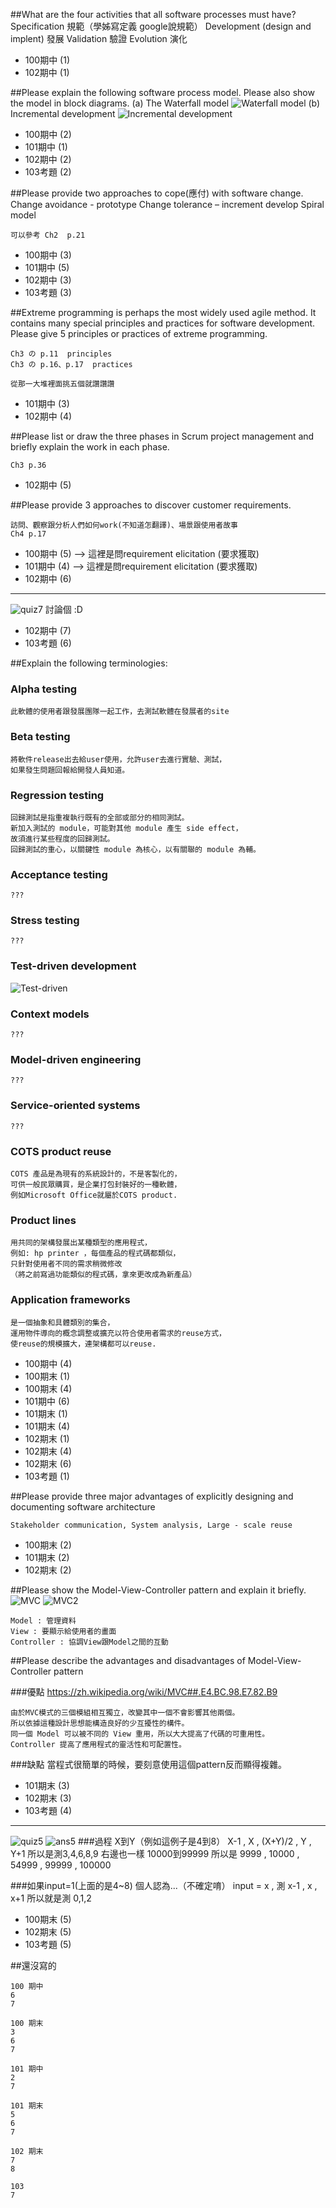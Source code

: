 ##What are the four activities that all software processes must have?
	Specification	規範（學姊寫定義 google說規範）
	Development (design and implent)	發展
	Validation	驗證
	Evolution	演化

* 100期中 (1)
* 102期中 (1)


##Please explain the following software process model. Please also show the model in block diagrams.
(a)	The Waterfall model
![Waterfall model](http://imgur.com/irYmnoe.jpg)
(b) Incremental development
![Incremental development](http://imgur.com/ShUac3H.jpg)

* 100期中 (2)
* 101期中 (1)
* 102期中 (2)
* 103考題 (2)


##Please provide two approaches to cope(應付) with software change.
	Change avoidance - prototype
	Change tolerance – increment develop 
	Spiral model 

	可以參考 Ch2  p.21

* 100期中 (3)
* 101期中 (5)
* 102期中 (3)
* 103考題 (3)


##Extreme programming is perhaps the most widely used agile method. It contains many special principles and practices for software development. Please give 5 principles or practices of extreme programming.

	Ch3 の p.11  principles
	Ch3 の p.16、p.17  practices

	從那一大堆裡面挑五個就讚讚讚


* 101期中 (3)
* 102期中 (4)


##Please list or draw the three phases in Scrum project management and briefly explain the work in each phase.

	Ch3 p.36

* 102期中 (5)


##Please provide 3 approaches to discover customer requirements.

	訪問、觀察跟分析人們如何work(不知道怎翻譯)、場景跟使用者故事
	Ch4 p.17

* 100期中 (5) --> 這裡是問requirement elicitation (要求獲取)
* 101期中 (4) --> 這裡是問requirement elicitation (要求獲取)
* 102期中 (6)

-------------------------

![quiz7](http://imgur.com/12YG6PN.jpg)
	討論個 :D

* 102期中 (7)
* 103考題 (6)


##Explain the following terminologies: 
### Alpha testing
	此軟體的使用者跟發展團隊一起工作，去測試軟體在發展者的site

### Beta testing
	將軟件release出去給user使用，允許user去進行實驗、測試，
	如果發生問題回報給開發人員知道。

### Regression testing
	回歸測試是指重複執行既有的全部或部分的相同測試。
	新加入測試的 module，可能對其他 module 產生 side effect，
	故須進行某些程度的回歸測試。
	回歸測試的重心，以關鍵性 module 為核心，以有關聯的 module 為輔。 

### Acceptance testing
	???

### Stress testing
	???

### Test-driven development
![Test-driven](http://imgur.com/k9GYOoM.jpg)

### Context models
	???

### Model-driven engineering
	???

### Service-oriented systems
	???

### COTS product reuse
	COTS 產品是為現有的系統設計的，不是客製化的，
	可供一般民眾購買，是企業打包封裝好的一種軟體，
	例如Microsoft Office就屬於COTS product. 

### Product lines
	用共同的架構發展出某種類型的應用程式，
	例如: hp printer ，每個產品的程式碼都類似，
	只針對使用者不同的需求稍微修改
	（將之前寫過功能類似的程式碼，拿來更改成為新產品）

###	Application frameworks
	是一個抽象和具體類別的集合，
	運用物件導向的概念調整或擴充以符合使用者需求的reuse方式，
	使reuse的規模擴大，連架構都可以reuse.


* 100期中 (4)
* 100期末 (1)
* 100期末 (4)
* 101期中 (6)
* 101期末 (1)
* 101期末 (4)
* 102期末 (1)
* 102期末 (4)
* 102期末 (6)
* 103考題 (1)


##Please provide three major advantages of explicitly designing and documenting software architecture
	
	Stakeholder communication, System analysis, Large - scale reuse

* 100期末 (2)
* 101期末 (2)
* 102期末 (2)


##Please show the Model-View-Controller pattern and explain it briefly.
![MVC](http://imgur.com/wmZ3Fto.jpg)
![MVC2](http://imgur.com/099t4jl.jpg)

	Model : 管理資料
	View : 要顯示給使用者的畫面
	Controller : 協調View跟Model之間的互動


##Please describe the advantages and disadvantages of Model-View-Controller pattern

###優點
	https://zh.wikipedia.org/wiki/MVC##.E4.BC.98.E7.82.B9

	由於MVC模式的三個模組相互獨立，改變其中一個不會影響其他兩個。
	所以依據這種設計思想能構造良好的少互擾性的構件。
	同一個 Model 可以被不同的 View 重用，所以大大提高了代碼的可重用性。
	Controller 提高了應用程式的靈活性和可配置性。

###缺點
	當程式很簡單的時候，要刻意使用這個pattern反而顯得複雜。


* 101期末 (3)
* 102期末 (3)
* 103考題 (4)

-------------------------

![quiz5](http://imgur.com/RCkKMTy.jpg)
![ans5](http://imgur.com/1X4qFmo.jpg)
###過程
	X到Y（例如這例子是4到8）
	X-1 , X , (X+Y)/2 , Y , Y+1
	所以是測3,4,6,8,9
	右邊也一樣
	10000到99999
	所以是
	9999 , 10000 , 54999 , 99999 , 100000

###如果input=1(上面的是4~8)
	個人認為...（不確定唷）
	input = x , 測 x-1 , x , x+1
	所以就是測 0,1,2 

* 100期末 (5)
* 102期末 (5)
* 103考題 (5)


##還沒寫的

	100 期中 
	6
	7

	100 期末
	3
	6
	7

	101 期中
	2
	7

	101 期末
	5
	6
	7

	102 期末
	7
	8

	103
	7

